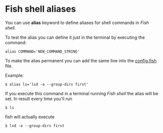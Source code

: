 
# Fish shell aliases

You can use **alias** keyword to define aliases for shell commands in *Fish shell*. 

To test the alias you can define it just in the terminal by executing the command:
    
    alias COMMAND='NEW_COMMAND_STRING'

To make the alias permanent you can add the same line into the [config.fish](config.md) file.

    
Example:

    $ alias ls='lsd -a --group-dirs first'

If you execute this command in a terminal running *Fish shell* the alias will be set. In result every time you'll run 

    $ ls 

fish will actually execute 
    
    $ lsd -a --group-dirs first
